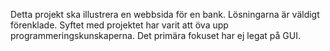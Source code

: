 Detta projekt ska illustrera en webbsida för en bank. Lösningarna är väldigt förenklade. Syftet med projektet har varit att öva upp programmeringskunskaperna. Det primära fokuset har ej legat på GUI.
